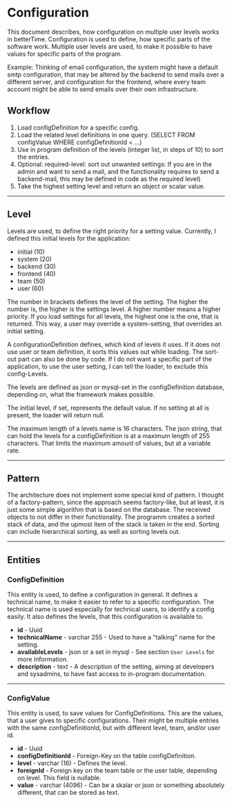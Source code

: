# Configuration

This document describes, how configuration on multiple user levels works in betterTime.
Configuration is used to define, how specific parts of the software work.
Multiple user levels are used, to make it possible to have values for specific parts of the program.

Example:
Thinking of email configuration, the system might have a default smtp configuration, that may be altered by the backend to send mails over a different server,
and configuration for the frontend, where every team account might be able to send emails over their own infrastructure.

## Workflow

1. Load configDefinition for a specific config.
2. Load the related level definitions in one query. (SELECT FROM configValue WHERE configDefinitionId = ...)
3. Use in program definition of the levels (integer list, in steps of 10) to sort the entries.
4. Optional: required-level: sort out unwanted settings: If you are in the admin and want to send a mail, and the functionality requires to send a backend-mail, this may be defined in code as the required level)
5. Take the highest setting level and return an object or scalar value.

---

## Level

Levels are used, to define the right priority for a setting value.
Currently, I defined this initial levels for the application:

* initial (10)
* system (20)
* backend (30)
* frontend (40)
* team (50)
* user (60)

The number in brackets defines the level of the setting. The higher the number is, the higher is the settings level.
A higher number means a higher priority. If you load settings for all levels, the highest one is the one, that is returned.
This way, a user may override a system-setting, that overrides an initial setting.

A configurationDefinition defines, which kind of levels it uses.
If it does not use user or team definition, it sorts this values out while loading.
The sort-out part can also be done by code. If I do not want a specific part of the application, to use the user setting, I can tell the loader,
to exclude this config-Levels.

The levels are defined as json or mysql-set in the configDefinition database, depending on, what the framework makes possible.

The initial level, if set, represents the default value.
If no setting at all is present, the loader will return null.

The maximum length of a levels name is 16 characters.
The json string, that can hold the levels for a configDefinition is at a maximum length of 255 characters.
That limits the maximum amount of values, but at a variable rate.

---

## Pattern

The architecture does not implement some special kind of pattern. I thought of a factory-pattern, since the approach seems factory-like, but at least, it is just some simple algorithm that is based on the database.
The received objects to not differ in their functionality. The programm creates a sorted stack of data, and the upmost item of the stack is taken in the end. Sorting can include hierarchical sorting, as well as sorting levels out.

---

## Entities

### ConfigDefinition

This entity is used, to define a configuration in general.
It defines a technical name, to make it easier to refer to a specific configuration. The technical name is used especially for technical users, to identify a config easily.
It also defines the levels, that this configuration is available to.

* **id** - Uuid
* **technicalName** - varchar 255 - Used to have a "talking" name for the setting.
* **availableLevels** - json or a set in mysql - See section ```User Levels``` for more information.
* **description** - text - A description of the setting, aiming at developers and sysadmins, to have fast access to in-program documentation.

---

### ConfigValue

This entity is used, to save values for ConfigDefinitions. This are the values, that a user gives to specific configurations.
Their might be multiple entries with the same configDefinitionId, but with different level, team, and/or user id.

* **id** - Uuid
* **configDefinitionId** - Foreign-Key on the table configDefinition.
* **level** - varchar (16) - Defines the level.
* **foreignId** - Foreign key on the team table or the user table, depending on level. This field is nullable.
* **value** - varchar (4096) - Can be a skalar or json or something absolutely different, that can be stored as text.